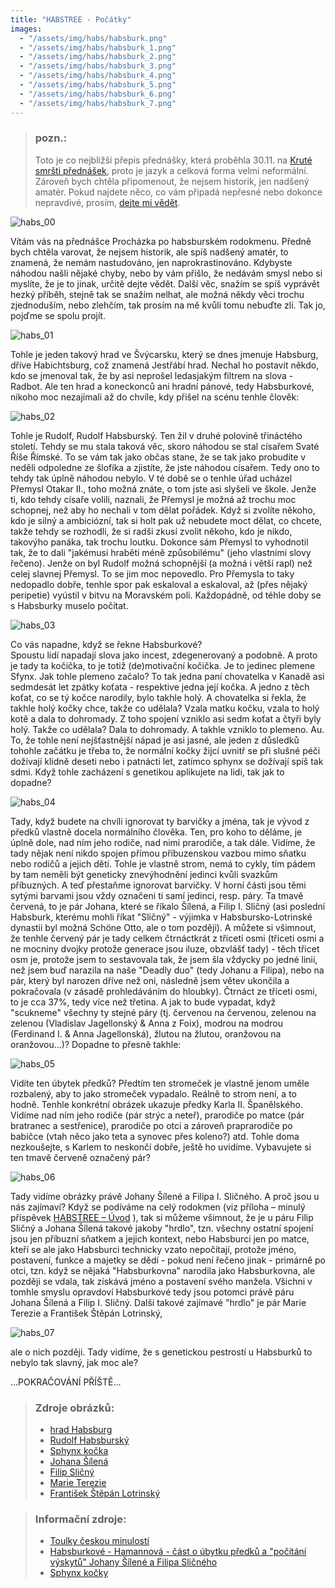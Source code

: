 ```yaml
---
title: "HABSTREE - Počátky"
images:
  - "/assets/img/habs/habsburk.png"
  - "/assets/img/habs/habsburk_1.png"
  - "/assets/img/habs/habsburk_2.png"
  - "/assets/img/habs/habsburk_3.png"
  - "/assets/img/habs/habsburk_4.png"
  - "/assets/img/habs/habsburk_5.png"
  - "/assets/img/habs/habsburk_6.png"
  - "/assets/img/habs/habsburk_7.png"
---
```


> ### pozn.:
> Toto je co nejbližší přepis přednášky, která proběhla 30.11. na [Kruté smršti přednášek](https://ksp.mff.cuni.cz/akce/smrst/),
> proto je jazyk a celková forma velmi neformální. Zároveň bych chtěla připomenout, že nejsem historik,
> jen nadšený amatér. Pokud najdete něco, co vám připadá nepřesné nebo dokonce nepravdivé,
> prosím, [dejte mi vědět](mailto:matcha1309@hotmail.com).

<!--begin_excerpt-->

![habs_00](/assets/img/habs/habsburk.png)

Vítám vás na přednášce Procházka po habsburském rodokmenu. Předně bych chtěla varovat, že nejsem historik, ale spíš nadšený amatér, to znamená, že nemám nastudováno, jen naprokrastinováno. Kdybyste náhodou našli nějaké chyby, nebo by vám přišlo, že nedávám smysl nebo si myslíte, že je to jinak, určitě dejte vědět. Další věc, snažím se spíš vyprávět hezký příběh, stejně tak se snažím nelhat, ale možná někdy věci trochu zjednoduším, nebo zlehčím, tak prosím na mě kvůli tomu nebuďte zlí.
Tak jo, pojďme se spolu projít.

<!--end_excerpt-->

![habs_01](/assets/img/habs/habsburk_1.png)

Tohle je jeden takový hrad ve Švýcarsku, který se dnes jmenuje Habsburg, dříve Habichtsburg, což znamená Jestřábí hrad. Nechal ho postavit někdo, kdo se jmenoval tak, že by asi neprošel ledasjakým filtrem na slova - Radbot. Ale ten hrad a koneckonců ani hradní pánové, tedy Habsburkové, nikoho moc nezajímali až do chvíle, kdy přišel na scénu tenhle člověk:

![habs_02](/assets/img/habs/habsburk_2.png)

Tohle je Rudolf, Rudolf Habsburský. Ten žil v druhé polovině třináctého století. Tehdy se mu stala taková věc, skoro náhodou se stal císařem Svaté Říše Římské. To se vám tak jako občas stane, že se tak jako probudíte v neděli odpoledne ze šlofíka a zjistíte, že jste náhodou císařem. Tedy ono to tehdy tak úplně náhodou nebylo. V té době se o tenhle úřad ucházel Přemysl Otakar II., toho možná znáte, o tom jste asi slyšeli ve škole. Jenže ti, kdo tehdy císaře volili, naznali, že Přemysl je možná až trochu moc schopnej, než aby ho nechali v tom dělat pořádek. Když si zvolíte někoho, kdo je silný a ambiciózní, tak si holt pak už nebudete moct dělat, co chcete, takže tehdy se rozhodli, že si radši zkusí zvolit někoho, kdo je nikdo, takovýho panáka, tak trochu loutku. Dokonce sám Přemysl to vyhodnotil tak, že to dali "jakémusi hraběti méně způsobilému" (jeho vlastními slovy řečeno). Jenže on byl Rudolf možná schopnější (a možná i větší rapl) než celej slavnej Přemysl. To se jim moc nepovedlo. Pro Přemysla to taky nedopadlo dobře, tenhle spor pak eskaloval a eskaloval, až (přes nějaký peripetie) vyústil v bitvu na Moravském poli. Každopádně, od téhle doby se s Habsburky muselo počítat. 

![habs_03](/assets/img/habs/habsburk_3.png)

Co vás napadne, když se řekne Habsburkové?  
Spoustu lidí napadají slova jako incest, zdegenerovaný a podobně. A proto je tady ta kočička, to je totiž (de)motivační kočička. Je to jedinec plemene Sfynx. Jak tohle plemeno začalo? To tak jedna paní chovatelka v Kanadě asi sedmdesát let zpátky koťata - respektive jedna její kočka. A jedno z těch koťat, co se tý kočce narodily, bylo takhle holý. A chovatelka si řekla, že takhle holý kočky chce, takže co udělala? Vzala matku kočku, vzala to holý kotě a dala to dohromady. Z toho spojení vzniklo asi sedm koťat a čtyři byly holý. Takže co udělala? Dala to dohromady. A takhle vzniklo to plemeno. Au. 
To, že tohle není nejšťastnější nápad je asi jasné, ale jeden z důsledků tohohle začátku je třeba to, že normální kočky žijcí uvnitř se při slušné péči dožívají klidně deseti nebo i patnácti let, zatímco sphynx se dožívají spíš tak sdmi.
Když tohle zacházení s genetikou aplikujete na lidi, tak jak to dopadne? 

![habs_04](/assets/img/habs/habsburk_4.png)

Tady, když budete na chvíli ignorovat ty barvičky a jména, tak je vývod z předků vlastně docela normálního člověka. Ten, pro koho to děláme, je úplně dole, nad ním jeho rodiče, nad nimi prarodiče, a tak dále. Vidíme, že tady nějak není nikdo spojen přímou příbuzenskou vazbou mimo sňatku nebo rodičů a jejich dětí. Tohle je vlastně strom, nemá to cykly, tím pádem by tam neměli být geneticky znevýhodnění jedinci kvůli svazkům příbuzných. A teď přestaňme ignorovat barvičky. V horní části jsou těmi sytými barvami jsou vždy označeni ti samí jedinci, resp. páry. Ta tmavě červená, to je pár Johana, které se říkalo Šílená, a Filip I. Sličný (asi poslední Habsburk, kterému mohli říkat "Sličný" - výjimka v Habsbursko-Lotrinské dynastii byl možná Schöne Otto, ale o tom později). A můžete si všimnout, že tenhle červený pár je tady celkem čtrnáctkrát z třiceti osmi (třiceti osmi a ne mocniny dvojky protože generace jsou iluze, obzvlášť tady) - těch třicet osm je, protože jsem to sestavovala tak, že jsem šla vždycky po jedné linii, než jsem buď narazila na naše "Deadly duo" (tedy Johanu a Filipa), nebo na pár, který byl narozen dříve než oni, následně jsem větev ukončila a pokračovala (v zásadě prohledáváním do hloubky). 
Čtrnáct ze třiceti osmi, to je cca 37%, tedy více než třetina. A jak to bude vypadat, když "scukneme" všechny ty stejné páry (tj. červenou na červenou, zelenou na zelenou (Vladislav Jagellonský & Anna z Foix), modrou na modrou (Ferdinand I. & Anna Jagellonská), žlutou na žlutou, oranžovou na oranžovou...)? Dopadne to přesně takhle: 

![habs_05](/assets/img/habs/habsburk_5.png)

Vidíte ten úbytek předků? Předtím ten stromeček je vlastně jenom uměle rozbalený, aby to jako stromeček vypadalo. Reálně to strom není, a to hodně. Tenhle konkrétní obrázek ukazuje předky Karla II. Španělského. Vidíme nad ním jeho rodiče (pár strýc a neteř), prarodiče po matce (pár bratranec a sestřenice), prarodiče po otci a zároveň praprarodiče po babičce (vtah něco jako teta a synovec přes koleno?) atd.
Tohle doma nezkoušejte, s Karlem to neskončí dobře, ještě ho uvidíme.
Vybavujete si ten tmavě červeně označený pár?

![habs_06](/assets/img/habs/habsburk_6.png)

Tady vidíme obrázky právě Johany Šílené a Filipa I. Sličného. A proč jsou u nás zajímaví? Když se podíváme na celý rodokmen (viz příloha – minulý příspěvek [HABSTREE – Úvod](https://matcha1309.github.io/HABSTREE00/) ), tak si můžeme všimnout, že je u páru Filip Sličný a Johana Šílená takové jakoby "hrdlo", tzn. všechny ostatní spojení jsou jen příbuzní sňatkem a jejich kontext, nebo Habsburci jen po matce, kteří se ale jako Habsburci technicky vzato nepočítají, protože jméno, postavení, funkce a majetky se dědí - pokud není řečeno jinak - primárně po otci, tzn. když se nějaká "Habsburkovna" narodila jako Habsburkovna, ale později se vdala, tak získává jméno a postavení svého manžela. Všichni v tomhle smyslu opravdoví Habsburkové tedy jsou potomci právě páru Johana Šílená a Filip I. Sličný. Další takové zajímavé "hrdlo" je pár Marie Terezie a František Štěpán Lotrinský, 

![habs_07](/assets/img/habs/habsburk_7.png)

ale o nich později. 
Tady vidíme, že s genetickou pestrostí u Habsburků to nebylo tak slavný, jak moc ale? 

...POKRAČOVÁNÍ PŘÍŠTĚ...


> ### Zdroje obrázků: 
> - [hrad Habsburg](https://commons.wikimedia.org/wiki/File:Habsburg-Schloss.jpg#/media/Soubor:Habsburg-Schloss.jpg)
> - [Rudolf Habsburský](https://commons.wikimedia.org/wiki/File:Rudolf.jpg#/media/Soubor:Rudolf.jpg)
> - [Sphynx kočka](https://www.theguardian.com/lifeandstyle/article/2024/may/08/sphynx-has-lowest-life-expectancy-of-domestic-cat-breeds-research-finds)
> - [Johana Šílená](https://commons.wikimedia.org/wiki/File:Juan_de_Flandes_003.jpg#/media/Soubor:Juan_de_Flandes_003.jpg)
> - [Filip Sličný](https://commons.wikimedia.org/wiki/File:Anonymous_-_K%C3%B6nig_Philipp_I._der_Sch%C3%B6ne_(1478-1506)_,_Brustbild_-_GG_4449_-_Kunsthistorisches_Museum.jpg#/media/Soubor:Anonymous_-_K%C3%B6nig_Philipp_I._der_Sch%C3%B6ne_(1478-1506)_,_Brustbild_-_GG_4449_-_Kunsthistorisches_Museum.jpg)
> - [Marie Terezie](https://commons.wikimedia.org/wiki/File:Kaiserin_Maria_Theresia_(HRR).jpg#/media/Soubor:Kaiserin_Maria_Theresia_(HRR).jpg)
> - [František Štěpán Lotrinský](https://commons.wikimedia.org/wiki/File:Martin_van_Meytens_006.jpg#/media/Soubor:Martin_van_Meytens_006.jpg)

> ### Informační zdroje:
> - [Toulky českou minulostí](https://dvojka.rozhlas.cz/84-schuzka-pred-bitvou-na-moravskem-poli-7939953)
> - [Habsburkové - Hamannová - část o úbytku předků a "počítání výskytů" Johany Šílené a Filipa Sličného](https://www.databazeknih.cz/knihy/habsburkove-zivotopisna-encyklopedie-87877)
> - [Sphynx kočky](https://cs.wikipedia.org/wiki/Sphynx)


